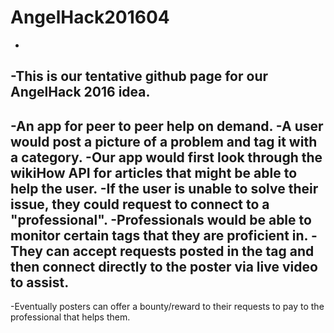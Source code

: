 # AngelHack201604
-
-This is our tentative github page for our AngelHack 2016 idea. 
-
-An app for peer to peer help on demand. 
-A user would post a picture of a problem and tag it with a category.
-Our app would first look through the wikiHow API for articles that might be able to help the user.
-If the user is unable to solve their issue, they could request to connect to a "professional".
-Professionals would be able to monitor certain tags that they are proficient in. 
-They can accept requests posted in the tag and then connect directly to the poster via live video to assist.
-
-Eventually posters can offer a bounty/reward to their requests to pay to the professional that helps them.
